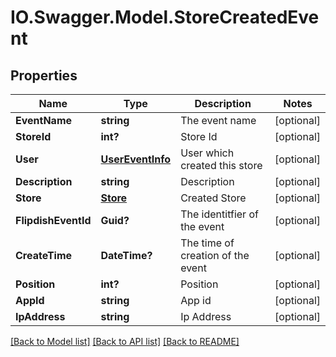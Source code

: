 # IO.Swagger.Model.StoreCreatedEvent
## Properties

Name | Type | Description | Notes
------------ | ------------- | ------------- | -------------
**EventName** | **string** | The event name | [optional] 
**StoreId** | **int?** | Store Id | [optional] 
**User** | [**UserEventInfo**](UserEventInfo.md) | User which created this store | [optional] 
**Description** | **string** | Description | [optional] 
**Store** | [**Store**](Store.md) | Created Store | [optional] 
**FlipdishEventId** | **Guid?** | The identitfier of the event | [optional] 
**CreateTime** | **DateTime?** | The time of creation of the event | [optional] 
**Position** | **int?** | Position | [optional] 
**AppId** | **string** | App id | [optional] 
**IpAddress** | **string** | Ip Address | [optional] 

[[Back to Model list]](../README.md#documentation-for-models) [[Back to API list]](../README.md#documentation-for-api-endpoints) [[Back to README]](../README.md)

